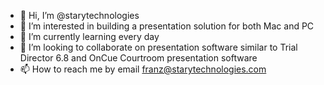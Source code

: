 - 👋 Hi, I’m @starytechnologies
- 👀 I’m interested in building a presentation solution for both Mac and PC
- 🌱 I’m currently learning every day
- 💞️ I’m looking to collaborate on presentation software similar to Trial Director 6.8 and OnCue Courtroom presentation software
- 📫 How to reach me by email franz@starytechnologies.com

<!---
starytechnologies/starytechnologies is a ✨ special ✨ repository because its `README.md` (this file) appears on your GitHub profile.
You can click the Preview link to take a look at your changes.
--->
